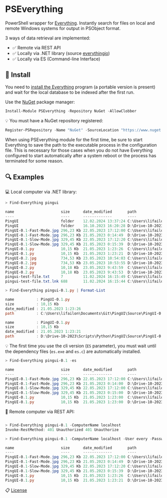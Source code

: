 # PSEverything

PowerShell wrapper for [Everything](https://www.voidtools.com). Instantly search for files on local and remote Windows systems for output in PSObject format.

3 ways of data retrieval are implemented:

- ✅ Remote via REST API
- ✅ Locally via .NET library (source [everythingio](https://github.com/dipique/everythingio))
- ✅ Locally via ES (Command-line Interface)

## 🚀 Install

You need to [install the Everything](https://www.voidtools.com/downloads) program (a portable version is present) and wait for the local database to be indexed after the first run.

Use the [NuGet](https://www.nuget.org/packages/ps.win.api) package manager:

```PowerShell
Install-Module PSEverything -Repository NuGet -AllowClobber
```

💡 You must have a NuGet repository registered:

```PowerShell
Register-PSRepository -Name "NuGet" -SourceLocation "https://www.nuget.org/api/v2" -InstallationPolicy Trusted
```

When using PSEverything module for the first time, be sure to start Everything to save the path to the executable process in the configuration file. This is necessary for those cases when you do not have Everything configured to start automatically after a system reboot or the process has terminated for some reason.

## 🔍 Examples

💻 Local computer via .NET library:

```PowerShell
> Find-Everything pingui

name                     size      date_modified       path
----                     ----      -------------       ----
PingUI                   folder    12.02.2024 13:37:24 C:\Users\lifailon\Documents\Git\PingUI
PingUI                   folder    16.10.2023 16:20:28 D:\Drive-10-2023\Scripts\Python\PingUI
PingUI-0.1-Fast-Mode.jpg 296,23 Kb 22.05.2023 17:12:00 C:\Users\lifailon\Documents\Git\PingUI\Image\PingUI-0.1-Fast-Mode.jpg
PingUI-0.1-Fast-Mode.jpg 296,23 Kb 21.05.2023 0:14:49  D:\Drive-10-2023\Scripts\Python\PingUI\Image\PingUI-0.1-Fast-Mode.jpg
PingUI-0.1-Slow-Mode.jpg 329,45 Kb 22.05.2023 17:12:20 C:\Users\lifailon\Documents\Git\PingUI\Image\PingUI-0.1-Slow-Mode.jpg
PingUI-0.1-Slow-Mode.jpg 329,45 Kb 21.05.2023 0:15:39  D:\Drive-10-2023\Scripts\Python\PingUI\Image\PingUI-0.1-Slow-Mode.jpg
PingUI-0.1.py            10,15 Kb  21.05.2023 1:23:26  C:\Users\lifailon\Documents\Git\PingUI\Source\PingUI-0.1.py
PingUI-0.1.py            10,15 Kb  21.05.2023 1:23:21  D:\Drive-10-2023\Scripts\Python\PingUI\Source\PingUI-0.1.py
PingUI-0.2.jpg           734,53 Kb 23.05.2023 10:54:03 C:\Users\lifailon\Documents\Git\PingUI\Image\PingUI-0.2.jpg
PingUI-0.2.jpg           734,53 Kb 23.05.2023 10:53:55 D:\Drive-10-2023\Scripts\Python\PingUI\Image\PingUI-0.2.jpg
PingUI-0.2.py            10,18 Kb  23.05.2023 9:43:59  C:\Users\lifailon\Documents\Git\PingUI\Source\PingUI-0.2.py
PingUI-0.2.py            10,18 Kb  23.05.2023 9:43:53  D:\Drive-10-2023\Scripts\Python\PingUI\Source\PingUI-0.2.py
pingui-test-file.txt     7         11.02.2024 16:15:49 C:\Users\lifailon\Documents\pingui-test-file.txt
pingui-test-file.txt.lnk 688       11.02.2024 16:15:44 C:\Users\lifailon\AppData\Roaming\Microsoft\Windows\Recent\pingui-test-file.txt.lnk

> Find-Everything pingui-0.1.py | Format-List

name          : PingUI-0.1.py
size          : 10,15 Kb
date_modified : 21.05.2023 1:23:26
path          : C:\Users\lifailon\Documents\Git\PingUI\Source\PingUI-0.1.py

name          : PingUI-0.1.py
size          : 10,15 Kb
date_modified : 21.05.2023 1:23:21
path          : D:\Drive-10-2023\Scripts\Python\PingUI\Source\PingUI-0.1.py
```

💡 The first time you use the cli version (`ES` parameter), you must wait until the dependency files (`es.exe` and `es.c`) are automatically installed.

```PowerShell
> Find-Everything pingui-0.1 -es

name                     size      date_modified       path
----                     ----      -------------       ----
PingUI-0.1-Fast-Mode.jpg 296,23 Kb 22.05.2023 17:12:00 C:\Users\lifailon\Documents\Git\PingUI\Image\PingUI-0.1-Fast-Mode.jpg
PingUI-0.1-Fast-Mode.jpg 296,23 Kb 21.05.2023 0:14:00  D:\Drive-10-2023\Scripts\Python\PingUI\Image\PingUI-0.1-Fast-Mode.jpg
PingUI-0.1-Slow-Mode.jpg 329,45 Kb 22.05.2023 17:12:00 C:\Users\lifailon\Documents\Git\PingUI\Image\PingUI-0.1-Slow-Mode.jpg
PingUI-0.1-Slow-Mode.jpg 329,45 Kb 21.05.2023 0:15:00  D:\Drive-10-2023\Scripts\Python\PingUI\Image\PingUI-0.1-Slow-Mode.jpg
PingUI-0.1.py            10,15 Kb  21.05.2023 1:23:00  C:\Users\lifailon\Documents\Git\PingUI\Source\PingUI-0.1.py
PingUI-0.1.py            10,15 Kb  21.05.2023 1:23:00  D:\Drive-10-2023\Scripts\Python\PingUI\Source\PingUI-0.1.py
```

📡 Remote computer via REST API:

```PowerShell

> Find-Everything pingui-0.1 -ComputerName localhost
Invoke-RestMethod: 401 Unauthorized 401 Unauthorize

> Find-Everything pingui-0.1 -ComputerName localhost -User every -Password thing

name                     size      date_modified       path
----                     ----      -------------       ----
PingUI-0.1-Fast-Mode.jpg 296,23 Kb 22.05.2023 17:12:00 C:\Users\lifailon\Documents\Git\PingUI\Image
PingUI-0.1-Fast-Mode.jpg 296,23 Kb 21.05.2023 0:14:49  D:\Drive-10-2023\Scripts\Python\PingUI\Image
PingUI-0.1-Slow-Mode.jpg 329,45 Kb 22.05.2023 17:12:20 C:\Users\lifailon\Documents\Git\PingUI\Image
PingUI-0.1-Slow-Mode.jpg 329,45 Kb 21.05.2023 0:15:39  D:\Drive-10-2023\Scripts\Python\PingUI\Image
PingUI-0.1.py            10,15 Kb  21.05.2023 1:23:26  C:\Users\lifailon\Documents\Git\PingUI\Source
PingUI-0.1.py            10,15 Kb  21.05.2023 1:23:21  D:\Drive-10-2023\Scripts\Python\PingUI\Source
```

📋 [License](https://github.com/Lifailon/PSEverything/blob/rsa/LICENCE)